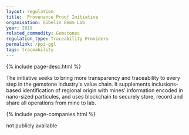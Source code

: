 ```yaml
---
layout: regulation
title:  Provenance Proof Initiative
organisation: Gübelin Gemm Lab
year: 2019
related_commodity: Gemstones
regulation_type: Traceability Providers
permalink: /ppi-ggl
tags: traceability
---
```


{% include page-desc.html %}

The initiative seeks to bring more transparency and traceability to every step in the gemstone industry's value chain. It supplements inclusions-based identification of regional origin with mines' information encoded in nano-sized particules, and uses blockchain to securely store, record and share all operations from mine to lab.

{% include page-companies.html %}

not publicly available
